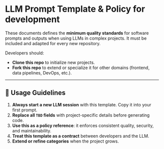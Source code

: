 # LLM Prompt Template & Policy for development

These documents defines the **minimum quality standards** for software prompts and outputs when using LLMs in complex projects.
It must be included and adapted for every new repository.

Developers should:

* **Clone this repo** to initialize new projects.
* **Fork this repo** to extend or specialize it for other domains (frontend, data pipelines, DevOps, etc.).

---

## 📖 Usage Guidelines

1. **Always start a new LLM session** with this template. Copy it into your first prompt.
2. **Replace all `TBD` fields** with project-specific details before generating code.
3. **Use this as a policy reference**: it enforces consistent quality, security, and maintainability.
4. **Treat this template as a contract** between developers and the LLM.
5. **Extend or refine categories** when the project grows.
